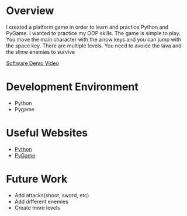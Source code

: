 # Overview

I created a platform game in order to learn and practice Python and PyGame. I wanted to practice my OOP skills.
The game is simple to play. You move the main character with the arrow keys and you can jump with the space key. There are multiple levels. You need to avoide the lava and the slime enemies to survive


[Software Demo Video](https://youtu.be/vBeuRBtHDIw)

# Development Environment

* Python
* Pygame


# Useful Websites

* [Python](http://python.org)
* [PyGame](http://pygame.org)

# Future Work

* Add attacks(shoot, sword, etc)
* Add different enemies
* Create more levels